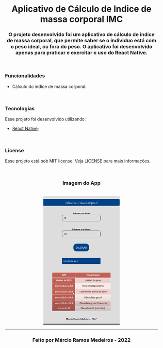 <h1 align="center"> 
  Aplicativo de Cálculo de Indice de massa corporal IMC
</h1>

<h3 align="center">
 O projeto desenvolvido foi um aplicativo de cálculo de indice de massa corporal, que permite saber se o individuo está com o peso ideal, ou fora do peso. O aplicativo foi desenvolvido apenas para praticar e exercitar o uso do React Native.
</h3>

<br>

### Funcionalidades

- Cálculo do indice de massa corporal. 

<br>

### Tecnologias 

Esse projeto foi desenvolvido utilizando:

-  [React Native](https://reactnative.dev/);
<br>

### License
Esse projeto está sob MIT license. Veja [LICENSE](https://github.com/belapferreira/conceitos-react-native/blob/master/LICENSE) para mais informações.

<br>

<h3 align="center"> Imagem do App </h3> 

<br>
<div style="text-align:center">
 <img src="./App_Image.jpg" width='50%' alt="imagem do app"/>
</div>

---
<h3 align="center">
 Feito por Márcio Ramos Medeiros - 2022
 </h3>

